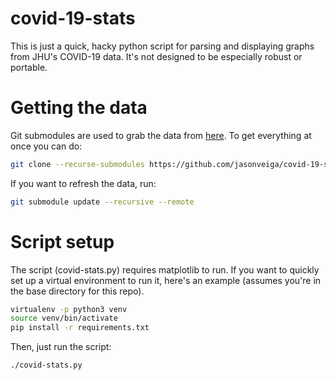 # covid-19-stats
This is just a quick, hacky python script for parsing and displaying graphs from JHU's
COVID-19 data. It's not designed to be especially robust or portable.

# Getting the data

Git submodules are used to grab the data from
[here](https://github.com/CSSEGISandData/COVID-19.git). To get everything at
once you can do:
```sh
git clone --recurse-submodules https://github.com/jasonveiga/covid-19-stats.git
```

If you want to refresh the data, run:

```sh
git submodule update --recursive --remote
```

# Script setup

The script (covid-stats.py) requires matplotlib to run. If you want to quickly
set up a virtual environment to run it, here's an example (assumes you're in the
base directory for this repo).

```sh
virtualenv -p python3 venv
source venv/bin/activate
pip install -r requirements.txt
```

Then, just run the script:
```sh
./covid-stats.py
```
